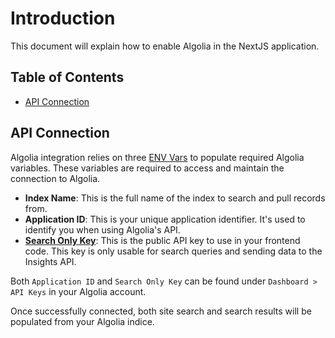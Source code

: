 # Introduction <!-- omit in toc -->

This document will explain how to enable Algolia in the NextJS application.

## Table of Contents <!-- omit in toc -->

- [API Connection](#api-connection)

## API Connection

Algolia integration relies on three [ENV Vars](https://github.com/WebDevStudios/nextjs-wordpress-starter/wiki/env-variables) to populate required Algolia variables. These variables are required to access and maintain the connection to Algolia.

- **Index Name**: This is the full name of the index to search and pull records from.
- **Application ID**: This is your unique application identifier. It's used to identify you when using Algolia's API.
- [**Search Only Key**](https://www.algolia.com/doc/guides/security/api-keys/#search-only-api-key): This is the public API key to use in your frontend code. This key is only usable for search queries and sending data to the Insights API.

Both `Application ID` and `Search Only Key` can be found under `Dashboard > API Keys` in your Algolia account.

Once successfully connected, both site search and search results will be populated from your Algolia indice.
